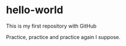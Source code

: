 # hello-world
This is my first repository with GitHub

Practice, practice and practice again I suppose.
